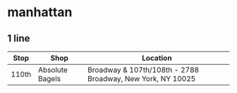 # manhattan

## 1 line

| Stop | Shop | Location |
| ---- | ---- | ------- |
| 110th | Absolute Bagels | Broadway & 107th/108th - 2788 Broadway, New York, NY 10025 |
